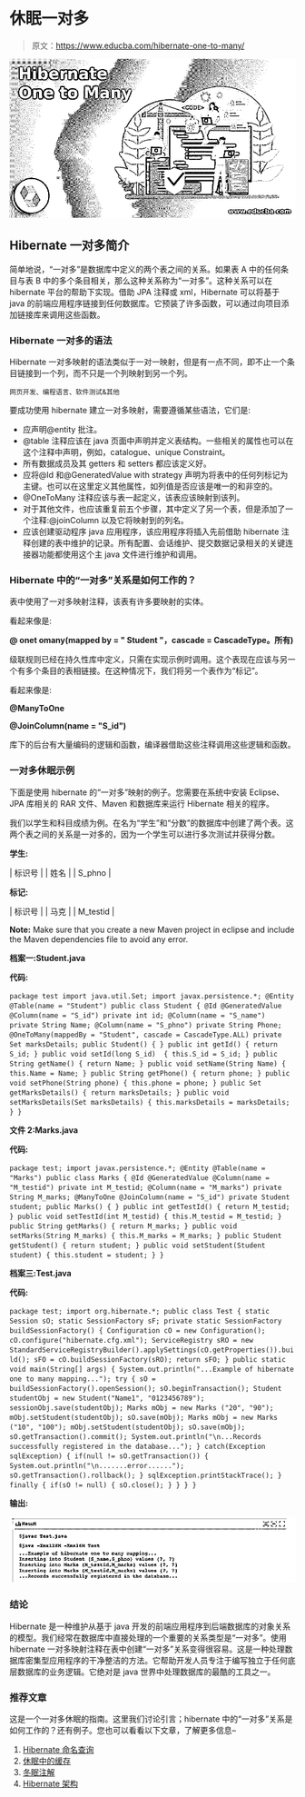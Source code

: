 # 休眠一对多

> 原文：<https://www.educba.com/hibernate-one-to-many/>

![Hibernate One to Many](img/d67762e18efb6871d9115a781e2d79f5.png)



## Hibernate 一对多简介

简单地说，“一对多”是数据库中定义的两个表之间的关系。如果表 A 中的任何条目与表 B 中的多个条目相关，那么这种关系称为“一对多”。这种关系可以在 hibernate 平台的帮助下实现。借助 JPA 注释或 xml，Hibernate 可以将基于 java 的前端应用程序链接到任何数据库。它预装了许多函数，可以通过向项目添加链接库来调用这些函数。

### Hibernate 一对多的语法

Hibernate 一对多映射的语法类似于一对一映射，但是有一点不同，即不止一个条目链接到一个列，而不只是一个列映射到另一个列。

<small>网页开发、编程语言、软件测试&其他</small>

要成功使用 hibernate 建立一对多映射，需要遵循某些语法，它们是:

*   应声明@entity 批注。
*   @table 注释应该在 java 页面中声明并定义表结构。一些相关的属性也可以在这个注释中声明，例如，catalogue、unique Constraint。
*   所有数据成员及其 getters 和 setters 都应该定义好。
*   应将@Id 和@GeneratedValue with strategy 声明为将表中的任何列标记为主键。也可以在这里定义其他属性，如列值是否应该是唯一的和非空的。
*   @OneToMany 注释应该与表一起定义，该表应该映射到该列。
*   对于其他文件，也应该重复前五个步骤，其中定义了另一个表，但是添加了一个注释:@joinColumn 以及它将映射到的列名。
*   应该创建驱动程序 java 应用程序，该应用程序将插入先前借助 hibernate 注释创建的表中维护的记录。所有配置、会话维护、提交数据记录相关的关键连接器功能都使用这个主 java 文件进行维护和调用。

### Hibernate 中的“一对多”关系是如何工作的？

表中使用了一对多映射注释，该表有许多要映射的实体。

看起来像是:

**@ onet omany(mapped by = " Student "，cascade = CascadeType。所有)**

级联规则已经在持久性库中定义，只需在实现示例时调用。这个表现在应该与另一个有多个条目的表相链接。在这种情况下，我们将另一个表作为“标记”。

看起来像是:

**@ManyToOne**

**@JoinColumn(name = "S_id")**

库下的后台有大量编码的逻辑和函数，编译器借助这些注释调用这些逻辑和函数。

### 一对多休眠示例

下面是使用 hibernate 的“一对多”映射的例子。您需要在系统中安装 Eclipse、JPA 库相关的 RAR 文件、Maven 和数据库来运行 Hibernate 相关的程序。

我们以学生和科目成绩为例。在名为“学生”和“分数”的数据库中创建了两个表。这两个表之间的关系是一对多的，因为一个学生可以进行多次测试并获得分数。

**学生:**

| 标识号 |
| 姓名 |
| S_phno |

**标记:**

| 标识号 |
| 马克 |
| M_testid |

**Note:** Make sure that you create a new Maven project in eclipse and include the Maven dependencies file to avoid any error.

**档案一:Student.java**

**代码:**

`package test
import java.util.Set;
import javax.persistence.*;
@Entity
@Table(name = "Student")
public class Student {
@Id
@GeneratedValue
@Column(name = "S_id")
private int id;
@Column(name = "S_name")
private String Name;
@Column(name = "S_phno")
private String Phone;
@OneToMany(mappedBy = "Student", cascade = CascadeType.ALL)
private Set marksDetails;
public Student() { }
public int getId() {
return S_id;
}
public void setId(long S_id)  {
this.S_id = S_id;
}
public String getName() {
return Name;
}
public void setName(String Name) {
this.Name = Name;
}
public String getPhone() {
return phone;
}
public void setPhone(String phone) {
this.phone = phone;
}
public Set getMarksDetails() {
return marksDetails;
}
public void setMarksDetails(Set marksDetails) {
this.marksDetails = marksDetails;
}
}`

**文件 2:Marks.java**

**代码:**

`package test;
import javax.persistence.*;
@Entity
@Table(name = "Marks")
public class Marks {
@Id
@GeneratedValue
@Column(name = "M_testid")
private int M_testid;
@Column(name = "M_marks")
private String M_marks;
@ManyToOne
@JoinColumn(name = "S_id")
private Student student;
public Marks() { }
public int getTestId() {
return M_testid;
}
public void setTestId(int M_testid) {
this.M_testid = M_testid;
}
public String getMarks() {
return M_marks;
}
public void setMarks(String M_marks) {
this.M_marks = M_marks;
}
public Student getStudent() {
return student;
}
public void setStudent(Student student) {
this.student = student;
}
}`

**档案三:Test.java**

**代码:**

`package test;
import org.hibernate.*;
public class Test {
static Session sO;
static SessionFactory sF;
private static SessionFactory buildSessionFactory() {
Configuration cO = new Configuration();
cO.configure("hibernate.cfg.xml");
ServiceRegistry sRO = new StandardServiceRegistryBuilder().applySettings(cO.getProperties()).build();
sFO = cO.buildSessionFactory(sRO);
return sFO;
}
public static void main(String[] args) {
System.out.println("...Example of hibernate one to many mapping...");
try {
sO = buildSessionFactory().openSession();
sO.beginTransaction();
Student studentObj = new Student("Name1", "0123456789");
sessionObj.save(studentObj);
Marks mObj = new Marks ("20", "90");
mObj.setStudent(studentObj);
sO.save(mObj);
Marks mObj = new Marks ("10", "100");
mObj.setStudent(studentObj);
sO.save(mObj);
sO.getTransaction().commit();
System.out.println("\n...Records successfully registered in the database...");
} catch(Exception sqlException) {
if(null != sO.getTransaction()) {
System.out.println("\n.......error......");
sO.getTransaction().rollback();
}
sqlException.printStackTrace();
} finally {
if(sO != null) {
sO.close();
}
}
}
}`

**输出:**

![hibernate one to many 1](img/c976bcbff97fb1921deb0c8026e923a5.png)



### 结论

Hibernate 是一种维护从基于 java 开发的前端应用程序到后端数据库的对象关系的模型。我们经常在数据库中直接处理的一个重要的关系类型是“一对多”。使用 hibernate 一对多映射注释在表中创建“一对多”关系变得很容易。这是一种处理数据库密集型应用程序的干净整洁的方法。它帮助开发人员专注于编写独立于任何底层数据库的业务逻辑。它绝对是 java 世界中处理数据库的最酷的工具之一。

### 推荐文章

这是一个一对多休眠的指南。这里我们讨论引言；hibernate 中的“一对多”关系是如何工作的？还有例子。您也可以看看以下文章，了解更多信息–

1.  [Hibernate 命名查询](https://www.educba.com/hibernate-named-query/)
2.  [休眠中的缓存](https://www.educba.com/caching-in-hibernate/)
3.  [冬眠注解](https://www.educba.com/hibernate-annotations/)
4.  [Hibernate 架构](https://www.educba.com/hibernate-architecture/)





